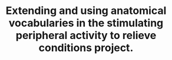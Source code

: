 ---
layout: ../../layouts/Publication.astro
title: Extending and using anatomical vocabularies in the stimulating peripheral activity to relieve conditions project.
journal: Frontiers in neuroinformatics
authors: Surles-Zeigler MC, Sincomb T, Gillespie TH, de Bono B, Bresnahan J, Mawe GM, Grethe JS, Tappan S, Heal M, Martone ME
year: 2022
page: 819198
volume: 16
pmid: 36090663.0
pmcid: PMC9449460
doi: 10.3389/fninf.2022.819198
landmark: True
dccs: ['SPARC']
carousel: False
featured: False
keywords: ["SPARC", "anatomical terms", "ontologies", "peripheral nervous system (PNS)", "InterLex"]
---